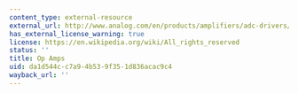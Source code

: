 ```yaml
---
content_type: external-resource
external_url: http://www.analog.com/en/products/amplifiers/adc-drivers/single-ended-amplifiers-op-amp.html
has_external_license_warning: true
license: https://en.wikipedia.org/wiki/All_rights_reserved
status: ''
title: Op Amps
uid: da1d544c-c7a9-4b53-9f35-1d836acac9c4
wayback_url: ''
---
```

